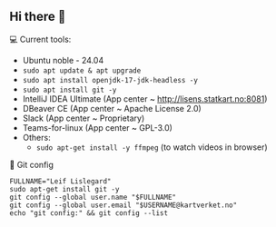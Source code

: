 ## Hi there 👋

<!--
**lislei/lislei** is a ✨ _special_ ✨ repository because its `README.md` (this file) appears on your GitHub profile.

Here are some ideas to get you started:

- 🔭 I’m currently working on ...
- 🌱 I’m currently learning ...
- 👯 I’m looking to collaborate on ...
- 🤔 I’m looking for help with ...
- 💬 Ask me about ...
- 📫 How to reach me: ...
- 😄 Pronouns: ...
- ⚡ Fun fact: ...
-->

💻 Current tools:
  - Ubuntu noble - 24.04
  - `sudo apt update & apt upgrade`
  - `sudo apt install openjdk-17-jdk-headless -y`
  - `sudo apt install git -y`
  - IntelliJ IDEA Ultimate (App center ~ http://lisens.statkart.no:8081)
  - DBeaver CE (App center ~ Apache License 2.0)
  - Slack (App center ~ Proprietary)
  - Teams-for-linux (App center ~ GPL-3.0)
  - Others:
    - `sudo apt-get install -y ffmpeg` (to watch videos in browser)
      
💾 Git config
```
FULLNAME="Leif Lislegard"
sudo apt-get install git -y
git config --global user.name "$FULLNAME"
git config --global user.email "$USERNAME@kartverket.no"
echo "git config:" && git config --list
```

